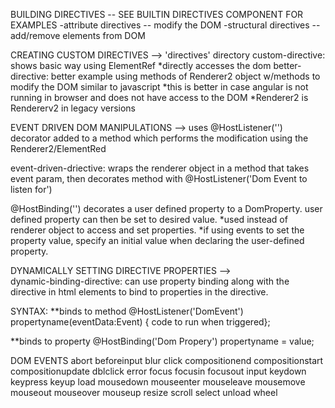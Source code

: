 BUILDING DIRECTIVES -- SEE BUILTIN DIRECTIVES COMPONENT FOR EXAMPLES
-attribute directives -- modify the DOM
-structural directives -- add/remove elements from DOM
<!-- BUILTIN STRUCTURAL DIRECTIVES *ngFor *ngIf -- WHICH ADD/REMOVE ELEMENTS FROM DOM -->
<!-- BUILT IN ATTRIBUTE DIRECTIVES [ngClass] [ngStyle] -- WHICH MANIPULATE/MODIFY THE DOM -->
<!-- BUILT IN ATTRIBUTE DIRECTIVES [ngClass] [ngStyle] -- WHICH MANIPULATE/MODIFY THE DOM -->
<!-- EXAMPLE SHOWS ADDING CLASS OR STYLE ONLY IF A CONDITION IS TRUE -->


CREATING CUSTOM DIRECTIVES --> 'directives' directory
custom-directive: shows basic way using ElementRef
        *directly accesses the dom
better-directive: better example using methods of  Renderer2 object w/methods to       modify the DOM similar to javascript
        *this is better in case angular is not running in browser and does not have access to the DOM
        *Renderer2 is Rendererv2 in legacy versions

EVENT DRIVEN DOM MANIPULATIONS --> uses @HostListener('<DOM Event>') decorator added to a method which performs the modification using the Renderer2/ElementRed

event-driven-driective: wraps the renderer object in a method that takes event param, then decorates method with @HostListener('Dom Event to listen for')

@HostBinding('<DomProperty>') decorates a user defined property to a DomProperty. user defined property can then be set to desired value. 
    *used instead of renderer object to access and set properties. 
    *if using events to set the property value, specify an initial value when declaring the user-defined property.

DYNAMICALLY SETTING DIRECTIVE PROPERTIES -->  
dynamic-binding-directive: can use property binding along with the directive in html elements to bind to properties in the directive.


SYNTAX:
**binds to method
@HostListener('DomEvent') propertyname(eventData:Event) { code to run when triggered};

**binds to property
@HostBinding('Dom Propery') propertyname = value;

DOM EVENTS
abort
beforeinput
blur
click
compositionend
compositionstart
compositionupdate
dblclick
error
focus
focusin
focusout
input
keydown
keypress
keyup
load
mousedown
mouseenter
mouseleave
mousemove
mouseout
mouseover
mouseup
resize
scroll
select
unload
wheel